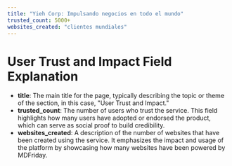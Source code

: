 ```yaml
---
title: "Yieh Corp: Impulsando negocios en todo el mundo"
trusted_count: 5000+
websites_created: "clientes mundiales"
---
```


# User Trust and Impact Field Explanation

- **title**: The main title for the page, typically describing the topic or theme of the section, in this case, "User Trust and Impact."
- **trusted_count**: The number of users who trust the service. This field highlights how many users have adopted or endorsed the product, which can serve as social proof to build credibility.
- **websites_created**: A description of the number of websites that have been created using the service. It emphasizes the impact and usage of the platform by showcasing how many websites have been powered by MDFriday.
